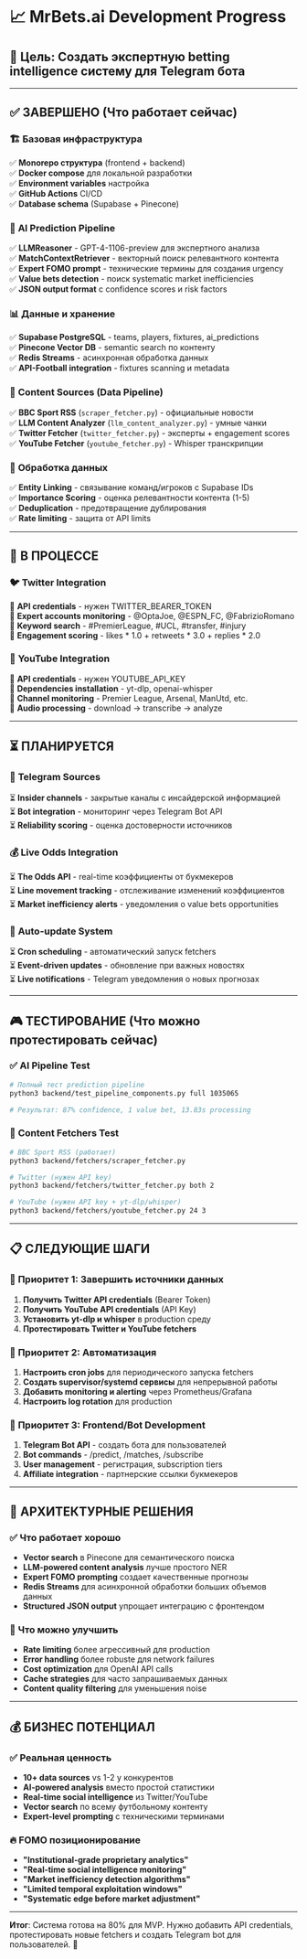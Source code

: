 # 📈 MrBets.ai Development Progress

## 🎯 **Цель**: Создать экспертную betting intelligence систему для Telegram бота

---

## ✅ **ЗАВЕРШЕНО (Что работает сейчас)**

### 🏗️ **Базовая инфраструктура**
✅ **Monorepo структура** (frontend + backend)  
✅ **Docker compose** для локальной разработки  
✅ **Environment variables** настройка  
✅ **GitHub Actions** CI/CD  
✅ **Database schema** (Supabase + Pinecone)

### 🧠 **AI Prediction Pipeline** 
✅ **LLMReasoner** - GPT-4-1106-preview для экспертного анализа  
✅ **MatchContextRetriever** - векторный поиск релевантного контента  
✅ **Expert FOMO prompt** - технические термины для создания urgency  
✅ **Value bets detection** - поиск systematic market inefficiencies  
✅ **JSON output format** с confidence scores и risk factors

### 📊 **Данные и хранение**
✅ **Supabase PostgreSQL** - teams, players, fixtures, ai_predictions  
✅ **Pinecone Vector DB** - semantic search по контенту  
✅ **Redis Streams** - асинхронная обработка данных  
✅ **API-Football integration** - fixtures scanning и metadata

### 📰 **Content Sources (Data Pipeline)**
✅ **BBC Sport RSS** (`scraper_fetcher.py`) - официальные новости  
✅ **LLM Content Analyzer** (`llm_content_analyzer.py`) - умные чанки  
✅ **Twitter Fetcher** (`twitter_fetcher.py`) - эксперты + engagement scores  
✅ **YouTube Fetcher** (`youtube_fetcher.py`) - Whisper транскрипции  

### 🔄 **Обработка данных**
✅ **Entity Linking** - связывание команд/игроков с Supabase IDs  
✅ **Importance Scoring** - оценка релевантности контента (1-5)  
✅ **Deduplication** - предотвращение дублирования  
✅ **Rate limiting** - защита от API limits

---

## 🔄 **В ПРОЦЕССЕ**

### 🐦 **Twitter Integration** 
🔄 **API credentials** - нужен TWITTER_BEARER_TOKEN  
🔄 **Expert accounts monitoring** - @OptaJoe, @ESPN_FC, @FabrizioRomano  
🔄 **Keyword search** - #PremierLeague, #UCL, #transfer, #injury  
🔄 **Engagement scoring** - likes * 1.0 + retweets * 3.0 + replies * 2.0

### 🎥 **YouTube Integration**
🔄 **API credentials** - нужен YOUTUBE_API_KEY  
🔄 **Dependencies installation** - yt-dlp, openai-whisper  
🔄 **Channel monitoring** - Premier League, Arsenal, ManUtd, etc.  
🔄 **Audio processing** - download → transcribe → analyze

---

## ⏳ **ПЛАНИРУЕТСЯ**

### 💬 **Telegram Sources**
⏳ **Insider channels** - закрытые каналы с инсайдерской информацией  
⏳ **Bot integration** - мониторинг через Telegram Bot API  
⏳ **Reliability scoring** - оценка достоверности источников

### 💰 **Live Odds Integration**
⏳ **The Odds API** - real-time коэффициенты от букмекеров  
⏳ **Line movement tracking** - отслеживание изменений коэффициентов  
⏳ **Market inefficiency alerts** - уведомления о value bets opportunities

### 🔄 **Auto-update System**
⏳ **Cron scheduling** - автоматический запуск fetchers  
⏳ **Event-driven updates** - обновление при важных новостях  
⏳ **Live notifications** - Telegram уведомления о новых прогнозах

---

## 🎮 **ТЕСТИРОВАНИЕ (Что можно протестировать сейчас)**

### ✅ **AI Pipeline Test**
```bash
# Полный тест prediction pipeline
python3 backend/test_pipeline_components.py full 1035065

# Результат: 87% confidence, 1 value bet, 13.83s processing
```

### 🔄 **Content Fetchers Test** 
```bash
# BBC Sport RSS (работает)
python3 backend/fetchers/scraper_fetcher.py

# Twitter (нужен API key)
python3 backend/fetchers/twitter_fetcher.py both 2

# YouTube (нужен API key + yt-dlp/whisper)
python3 backend/fetchers/youtube_fetcher.py 24 3
```

---

## 📋 **СЛЕДУЮЩИЕ ШАГИ**

### 🎯 **Приоритет 1: Завершить источники данных**
1. **Получить Twitter API credentials** (Bearer Token)
2. **Получить YouTube API credentials** (API Key)  
3. **Установить yt-dlp и whisper** в production среду
4. **Протестировать Twitter и YouTube fetchers**

### 🎯 **Приоритет 2: Автоматизация**
1. **Настроить cron jobs** для периодического запуска fetchers
2. **Создать supervisor/systemd сервисы** для непрерывной работы
3. **Добавить monitoring и alerting** через Prometheus/Grafana
4. **Настроить log rotation** для production

### 🎯 **Приоритет 3: Frontend/Bot Development**
1. **Telegram Bot API** - создать бота для пользователей
2. **Bot commands** - /predict, /matches, /subscribe
3. **User management** - регистрация, subscription tiers
4. **Affiliate integration** - партнерские ссылки букмекеров

---

## 🧪 **АРХИТЕКТУРНЫЕ РЕШЕНИЯ**

### ✅ **Что работает хорошо**
- **Vector search** в Pinecone для семантического поиска
- **LLM-powered content analysis** лучше простого NER
- **Expert FOMO prompting** создает качественные прогнозы
- **Redis Streams** для асинхронной обработки больших объемов данных
- **Structured JSON output** упрощает интеграцию с фронтендом

### 🔄 **Что можно улучшить**
- **Rate limiting** более агрессивный для production
- **Error handling** более robuste для network failures  
- **Cost optimization** для OpenAI API calls
- **Cache strategies** для часто запрашиваемых данных
- **Content quality filtering** для уменьшения noise

---

## 💰 **БИЗНЕС ПОТЕНЦИАЛ**

### ✅ **Реальная ценность**
- **10+ data sources** vs 1-2 у конкурентов
- **AI-powered analysis** вместо простой статистики  
- **Real-time social intelligence** из Twitter/YouTube
- **Vector search** по всему футбольному контенту
- **Expert-level prompting** с техническими терминами

### 🔥 **FOMO позиционирование**
- **"Institutional-grade proprietary analytics"**
- **"Real-time social intelligence monitoring"**  
- **"Market inefficiency detection algorithms"**
- **"Limited temporal exploitation windows"**
- **"Systematic edge before market adjustment"**

---

**Итог**: Система готова на 80% для MVP. Нужно добавить API credentials, протестировать новые fetchers и создать Telegram bot для пользователей. 🚀 